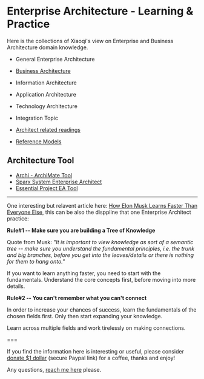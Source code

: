 # Enterprise Architecture - Learning & Practice

Here is the collections of Xiaoqi's view on Enterprise and Business Architecture domain knowledge.

- General Enterprise Architecture
- [Business Architecture](./business-architecture/)
- Information Architecture
- Application Architecture
- Technology Architecture
- Integration Topic

- [Architect related readings](./archi_reading/)
- [Reference Models](/ref_models/)

## Architecture Tool

- [Archi - ArchiMate Tool](/archimate/)
- [Sparx System Enterprise Architect](/Sparx)
- [Essential Project EA Tool](./Essential_EA/)


---

One interesting but relavent article here: [How Elon Musk Learns Faster Than Everyone Else](https://medium.com/@mariastepanova7/how-elon-musk-learns-faster-than-everyone-else-26c5cf4c2ef5), this can be also the disppline that one Enterprise Architect practice:

__Rule#1 -- Make sure you are building a Tree of Knowledge__

Quote from Musk: _"It is important to view knowledge as sort of a semantic tree -- make sure you understand the fundamental principles, i.e. the trunk and big branches, before you get into the leaves/details or there is nothing for them to hang onto."_

If you want to learn anything faster, you need to start with the fundamentals. Understand the core concepts first, before moving into more details.

__Rule#2 -- You can't remember what you can't connect__

In order to increase your chances of success, learn the fundamentals of the chosen fields first. Only then start expanding your knowledge.

Learn across multiple fields and work tirelessly on making connections.

===

If you find the information here is interesting or useful, please consider [donate $1 dollar](https://paypal.me/zhaoxiaoqi/1) (secure Paypal link) for a coffee, thanks and enjoy!

Any questions, [reach me here](mailto:xiaoqizhao@outlook.com) please.